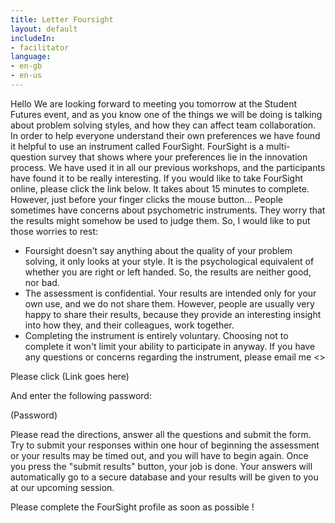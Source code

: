 ```yaml
---
title: Letter Foursight
layout: default
includeIn: 
- facilitator
language:
- en-gb
- en-us
---
```

Hello
We are looking forward to meeting you tomorrow at the Student Futures event, and as you know one of the things we will be doing is talking about problem solving styles, and how they can affect team collaboration.
In order to help everyone understand their own preferences we have found it helpful to use an instrument called FourSight. FourSight is a multi-question survey that shows where your preferences lie in the innovation process. We have used it in all our previous workshops, and the participants have found it to be really interesting.
If you would like to take FourSight online, please click the link below. It takes about 15 minutes to complete. 
However, just before your finger clicks the mouse button... People sometimes have concerns about psychometric instruments. They worry that the results might somehow be used to judge them. So, I would like to put those worries to rest:
- Foursight doesn't say anything about the quality of your problem solving, it only looks at your style. It is the psychological equivalent of whether you are right or left handed. So, the results are neither good, nor bad.
- The assessment is confidential. Your results are intended only for your own use, and we do not share them. However, people are usually very happy to share their results, because they provide an interesting insight into how they, and their colleagues, work together.
- Completing the instrument is entirely voluntary. Choosing not to complete it won't limit your ability to participate in anyway.
If you have any questions or concerns regarding the instrument, please email me <<contact email>>
 
Please click
(Link goes here)
 
And enter the following password:
 
(Password)
 
Please read the directions, answer all the questions and submit the form. Try to submit your responses within one hour of beginning the assessment or your results may be timed out, and you will have to begin again. Once you press the "submit results" button, your job is done. Your answers will automatically go to a secure database and your results will be given to you at our upcoming session.
 
Please complete the FourSight profile as soon as possible !